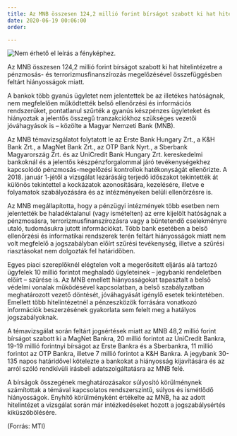 ```yaml
---
title: Az MNB összesen 124,2 millió forint bírságot szabott ki hat hitelintézetre
date: 2020-06-19 00:06:00
order: 

---
```

![Nem érhető el leírás a fényképhez.](https://scontent-vie1-1.xx.fbcdn.net/v/t1.0-9/104495802_971943959905109_1653020297418933302_o.png?_nc_cat=107&_nc_sid=8024bb&_nc_ohc=ABUOaSNSFdUAX93-bfW&_nc_ht=scontent-vie1-1.xx&oh=b6249c3227032788114511836da843c9&oe=5F32FB84)

Az MNB összesen 124,2 millió forint bírságot szabott ki hat hitelintézetre a pénzmosás- és terrorizmusfinanszírozás megelőzésével összefüggésben feltárt hiányosságok miatt.

A bankok több gyanús ügyletet nem jelentettek be az illetékes hatóságnak, nem megfelelően működtették belső ellenőrzési és információs rendszerüket, pontatlanul szűrték a gyanús készpénzes ügyleteket és hiányoztak a jelentős összegű tranzakciókhoz szükséges vezetői jóváhagyások is – közölte a Magyar Nemzeti Bank (MNB).

Az MNB témavizsgálatot folytatott le az Erste Bank Hungary Zrt., a K&H Bank Zrt., a MagNet Bank Zrt., az OTP Bank Nyrt., a Sberbank Magyarország Zrt. és az UniCredit Bank Hungary Zrt. kereskedelmi bankoknál és a jelentős készpénzforgalommal járó tevékenységekhez kapcsolódó pénzmosás-megelőzési kontrollok hatékonyságát ellenőrizte. A 2018. január 1-jétől a vizsgálat lezárásáig terjedő időszakot tekintették át különös tekintettel a kockázatok azonosítására, kezelésére, illetve e folyamatok szabályozására és az intézményeken belüli ellenőrzésre is.

Az MNB megállapította, hogy a pénzügyi intézmények több esetben nem jelentették be haladéktalanul (vagy ismételten) az erre kijelölt hatóságnak a pénzmosásra, terrorizmusfinanszírozásra vagy a büntetendő cselekményre utaló, tudomásukra jutott információkat. Több bank esetében a belső ellenőrzési és informatikai rendszerek terén feltárt hiányosságok miatt nem volt megfelelő a jogszabályban előírt szűrési tevékenység, illetve a szűrési riasztásokat nem dolgozták fel határidőben.

Egyes piaci szereplőknél elégtelen volt a megerősített eljárás alá tartozó ügyfelek 10 millió forintot meghaladó ügyleteinek – jegybanki rendeletben előírt – szűrése is. Az MNB emellett hiányosságokat tapasztalt a belső védelmi vonalak működésével kapcsolatban, a belső szabályzatban meghatározott vezető döntését, jóváhagyását igénylő esetek tekintetében. Emellett több hitelintézetnél a pénzeszközök forrására vonatkozó információk beszerzésének gyakorlata sem felelt meg a hatályos jogszabályoknak.

A témavizsgálat során feltárt jogsértések miatt az MNB 48,2 millió forint bírságot szabott ki a MagNet Bankra, 20 millió forintot az UniCredit Bankra, 19-19 millió forintnyi bírságot az Erste Bankra és a Sberbankra, 11 millió forintot az OTP Bankra, illetve 7 millió forintot a K&H Bankra. A jegybank 30-135 napos határidővel kötelezte a bankokat a hiányosság kijavítására és az arról szóló rendkívüli írásbeli adatszolgáltatásra az MNB felé.

A bírságok összegének meghatározásakor súlyosító körülménynek számítottak a témával kapcsolatos rendszerszintű, súlyos és ismétlődő hiányosságok. Enyhítő körülményként értékelte az MNB, ha az adott hitelintézet a vizsgálat során már intézkedéseket hozott a jogszabálysértés kiküszöbölésére.

(Forrás: MTI)